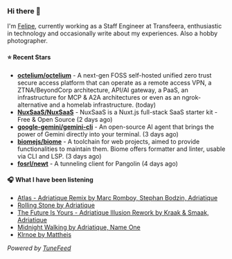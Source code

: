 ### Hi there 👋

I'm [Felipe](https://felipevm.com), currently working as a Staff Engineer at Transfeera, enthusiastic in technology and occasionally write about my experiences. Also a hobby photographer.

#### ⭐ Recent Stars
- **[octelium/octelium](https://github.com/octelium/octelium)** - A next-gen FOSS self-hosted unified zero trust secure access platform that can operate as a remote access VPN, a ZTNA/BeyondCorp architecture, API/AI gateway, a PaaS, an infrastructure for MCP &amp; A2A architectures or even as an ngrok-alternative and a homelab infrastructure. (today)
- **[NuxSaaS/NuxSaaS](https://github.com/NuxSaaS/NuxSaaS)** - NuxSaaS is a Nuxt.js full-stack SaaS starter kit - Free &amp; Open Source (2 days ago)
- **[google-gemini/gemini-cli](https://github.com/google-gemini/gemini-cli)** - An open-source AI agent that brings the power of Gemini directly into your terminal. (3 days ago)
- **[biomejs/biome](https://github.com/biomejs/biome)** - A toolchain for web projects, aimed to provide functionalities to maintain them. Biome offers formatter and linter, usable via CLI and LSP. (3 days ago)
- **[fosrl/newt](https://github.com/fosrl/newt)** - A tunneling client for Pangolin (4 days ago)

#### 🎧 What I have been listening
- [Atlas - Adriatique Remix by Marc Romboy, Stephan Bodzin, Adriatique](https://open.spotify.com/track/1Ou1g6tCGdwp2SFnNyfZXw)
- [Rolling Stone by Adriatique](https://open.spotify.com/track/5pEmubQMrJFnzehMFh5qpR)
- [The Future Is Yours - Adriatique Illusion Rework by Kraak &amp; Smaak, Adriatique](https://open.spotify.com/track/1u8Ew0aVv4kGwt1b8fMdDY)
- [Midnight Walking by Adriatique, Name One](https://open.spotify.com/track/5sbeuOIippzPwvN0dDGmKQ)
- [Klrnoe by Mattheis](https://open.spotify.com/track/5hhFW50gNUOU6JcQLUcNjp)

_Powered by [TuneFeed](https://tunefeed.app?ref=github.com)_
